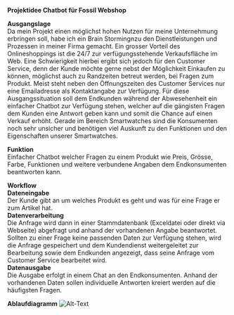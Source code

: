 
**Projektidee
Chatbot für Fossil Webshop**

**Ausgangslage**<br />
Da mein Projekt einen möglichst hohen Nutzen für meine Unternehmung erbringen soll, habe ich ein Brain Stormingnzu den Dienstleistungen und Prozessen in meiner Firma gemacht. Ein grosser Vorteil des Onlineshoppings ist die 24/7 zur verfügungsstehende Verkaufsfläche im Web. Eine Schwierigkeit hierbei ergibt sich jedoch für den Customer Service, denn der Kunde möchte gerne nebst der Möglichkeit Einkaufen zu können, möglichst auch zu Randzeiten betreut werden, bei Fragen zum Produkt. Meist steht neben den Öffnungszeiten des Customer Services nur eine Emailadresse als Kontaktangabe zur Verfügung. Für diese Ausgangssituation soll dem Endkunden während der Abwesehenheit ein einfacher Chatbot zur Verfügung stehen, welcher auf die gängisten Fragen dem Kunden eine Antwort geben kann und somit die Chance auf einen Verkauf erhöht. Gerade im Bereich Smartwatches sind die Konsumenten noch sehr unsicher und benötigen viel Auskunft zu den Funktionen und den Eigenschaften unserer Smartwatches. 

**Funktion**<br />
Einfacher Chatbot welcher Fragen zu einem Produkt wie Preis, Grösse, Farbe, Funktionen und weitere verbundene Angaben dem Endkonsumenten beantworten kann. 

**Workflow**<br />
**Dateneingabe**<br />
Der Kunde gibt an um welches Produkt es geht und was für eine Frage er zum Artikel hat.<br />
**Datenverarbeitung**<br />
Die Anfrage wird dann in einer Stammdatenbank (Exceldatei oder direkt via Webseite) abgefragt und anhand der vorhandenen Angabe beantwortet. Sollten zu einer Frage keine passenden Daten zur Verfügung stehen, wird die Anfrage gespeichert und dem Kundendienst weitergeleitet zur Bearbeitung sowie dem Endkunden angezeigt, dass seine Anfrage vom Customer Service bearbeitet wird.<br />
**Datenausgabe**<br />
Die Ausgabe erfolgt in einem Chat an den Endkonsumenten. Anhand der vorhandenen Daten sollen individuelle Antworten kreiert werden auf die häufigsten Fragen. 

**Ablaufdiagramm**
![Alt-Text](C:\Users\Robin\prog2\Ablaudiagramm.jpg)